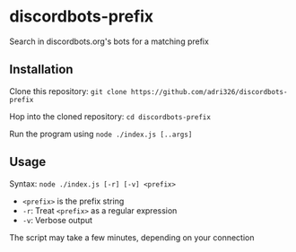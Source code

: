 # discordbots-prefix

Search in discordbots.org's bots for a matching prefix

## Installation

Clone this repository: `git clone https://github.com/adri326/discordbots-prefix`

Hop into the cloned repository: `cd discordbots-prefix`

Run the program using `node ./index.js [..args]`

## Usage

Syntax: `node ./index.js [-r] [-v] <prefix>`

* `<prefix>` is the prefix string
* `-r`: Treat `<prefix>` as a regular expression
* `-v`: Verbose output

The script may take a few minutes, depending on your connection
